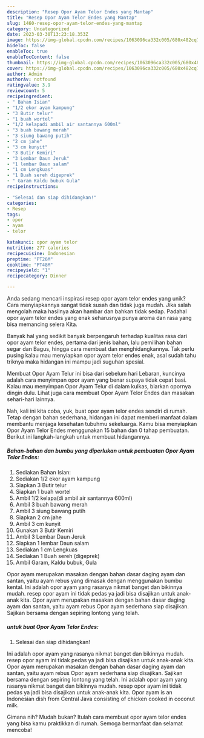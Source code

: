 ```yaml
---
description: "Resep Opor Ayam Telor Endes yang Mantap"
title: "Resep Opor Ayam Telor Endes yang Mantap"
slug: 1460-resep-opor-ayam-telor-endes-yang-mantap
category: Uncategorized
date: 2023-03-30T13:23:18.353Z
image: https://img-global.cpcdn.com/recipes/1063096ca332c005/680x482cq70/opor-ayam-telor-endes-foto-resep-utama.jpg
hideToc: false
enableToc: true
enableTocContent: false
thumbnail: https://img-global.cpcdn.com/recipes/1063096ca332c005/680x482cq70/opor-ayam-telor-endes-foto-resep-utama.jpg
cover: https://img-global.cpcdn.com/recipes/1063096ca332c005/680x482cq70/opor-ayam-telor-endes-foto-resep-utama.jpg
author: Admin
authorAv: notfound
ratingvalue: 3.9
reviewcount: 5
recipeingredient:
- " Bahan Isian"
- "1/2 ekor ayam kampung"
- "3 Butir telur"
- "1 buah wortel"
- "1/2 kelapadi ambil air santannya 600ml"
- "3 buah bawang merah"
- "3 siung bawang putih"
- "2 cm jahe"
- "3 cm kunyit"
- "3 Butir Kemiri"
- "3 Lembar Daun Jeruk"
- "1 lembar Daun salam"
- "1 cm Lengkuas"
- "1 Buah sereh digeprek"
- " Garam Kaldu bubuk Gula"
recipeinstructions:

- "Selesai dan siap dihidangkan!"
categories:
- Resep
tags:
- opor
- ayam
- telor

katakunci: opor ayam telor 
nutrition: 277 calories
recipecuisine: Indonesian
preptime: "PT26M"
cooktime: "PT48M"
recipeyield: "1"
recipecategory: Dinner

---
```





Anda sedang mencari inspirasi resep opor ayam telor endes yang unik? Cara menyiapkannya sangat tidak susah dan tidak juga mudah. Jika salah mengolah maka hasilnya akan hambar dan bahkan tidak sedap. Padahal opor ayam telor endes yang enak seharusnya punya aroma dan rasa yang bisa memancing selera Kita.





Banyak hal yang sedikit banyak berpengaruh terhadap kualitas rasa dari opor ayam telor endes, pertama dari jenis bahan, lalu pemilihan bahan segar dan Bagus, hingga cara membuat dan menghidangkannya. Tak perlu pusing kalau mau menyiapkan opor ayam telor endes enak,      asal sudah tahu triknya maka hidangan ini mampu jadi suguhan spesial.














Membuat Opor Ayam Telur ini bisa dari sebelum hari Lebaran, kuncinya adalah cara menyimpan opor ayam yang benar supaya tidak cepat basi. Kalau mau menyimpan Opor Ayam Telur di dalam kulkas, biarkan opornya dingin dulu. Lihat juga cara membuat Opor Ayam Telor Endes dan masakan sehari-hari lainnya.






Nah, kali ini kita coba, yuk, buat opor ayam telor endes sendiri di rumah. Tetap dengan bahan sederhana, hidangan ini dapat memberi manfaat dalam membantu menjaga kesehatan tubuhmu sekeluarga. Kamu bisa menyiapkan Opor Ayam Telor Endes menggunakan 15 bahan dan 0 tahap pembuatan. Berikut ini langkah-langkah untuk membuat hidangannya.

<!--inarticleads1-->

##### Bahan-bahan dan bumbu yang diperlukan untuk pembuatan Opor Ayam Telor Endes:

1. Sediakan  Bahan Isian:
1. Sediakan 1/2 ekor ayam kampung
1. Siapkan 3 Butir telur
1. Siapkan 1 buah wortel
1. Ambil 1/2 kelapa(di ambil air santannya 600ml)
1. Ambil 3 buah bawang merah
1. Ambil 3 siung bawang putih
1. Siapkan 2 cm jahe
1. Ambil 3 cm kunyit
1. Gunakan 3 Butir Kemiri
1. Ambil 3 Lembar Daun Jeruk
1. Siapkan 1 lembar Daun salam
1. Sediakan 1 cm Lengkuas
1. Sediakan 1 Buah sereh (digeprek)
1. Ambil  Garam, Kaldu bubuk, Gula


Opor ayam merupakan masakan dengan bahan dasar daging ayam dan santan, yaitu ayam rebus yang dimasak dengan menggunakan bumbu kental. Ini adalah opor ayam yang rasanya nikmat banget dan bikinnya mudah. resep opor ayam ini tidak pedas ya jadi bisa disajikan untuk anak-anak kita. Opor ayam merupakan masakan dengan bahan dasar daging ayam dan santan, yaitu ayam rebus Opor ayam sederhana siap disajikan. Sajikan bersama dengan sepiring lontong yang telah. 

<!--inarticleads2-->

#####  untuk buat Opor Ayam Telor Endes:


1. Selesai dan siap dihidangkan!

Ini adalah opor ayam yang rasanya nikmat banget dan bikinnya mudah. resep opor ayam ini tidak pedas ya jadi bisa disajikan untuk anak-anak kita. Opor ayam merupakan masakan dengan bahan dasar daging ayam dan santan, yaitu ayam rebus Opor ayam sederhana siap disajikan. Sajikan bersama dengan sepiring lontong yang telah. Ini adalah opor ayam yang rasanya nikmat banget dan bikinnya mudah. resep opor ayam ini tidak pedas ya jadi bisa disajikan untuk anak-anak kita. Opor ayam is an Indonesian dish from Central Java consisting of chicken cooked in coconut milk. 

Gimana nih? Mudah bukan? Itulah cara membuat opor ayam telor endes yang bisa kamu praktikkan di rumah. Semoga bermanfaat dan selamat mencoba!
